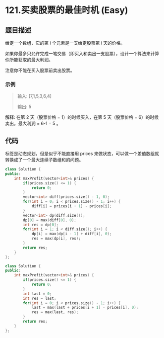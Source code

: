 # 121.买卖股票的最佳时机 (Easy)

## 题目描述

给定一个数组，它的第 i 个元素是一支给定股票第 i 天的价格。

如果你最多只允许完成一笔交易（即买入和卖出一支股票），设计一个算法来计算你所能获取的最大利润。

注意你不能在买入股票前卖出股票。

### 示例

> 输入: [7,1,5,3,6,4]
> 
> 输出: 5
> 

解释: 在第 2 天（股票价格 = 1）的时候买入，在第 5 天（股票价格 = 6）的时候卖出，最大利润 = 6-1 = 5 。

## 代码

标签是动态规划，但是似乎不能直接用 prices 来做状态，可以做一个差值数组就转换成了一个最大连续子数组和的问题。

```c++ tab="dp"
class Solution {
public:
    int maxProfit(vector<int>& prices) {
        if(prices.size() <= 1) {
            return 0;
        }
        vector<int> diff(prices.size() - 1, 0);
        for(int i = 0; i < prices.size() - 1; i++) {
            diff[i] = prices[i + 1] - prices[i];
        }
        vector<int> dp(diff.size());
        dp[0] = max(diff[0], 0);
        int res = dp[0];
        for(int i = 1; i < diff.size(); i++) {
            dp[i] = max(dp[i - 1] + diff[i], 0);
            res = max(dp[i], res);
        }
        return res;
    }
};
```

```c++ tab="优化去掉 diff 和 dp 数组"
class Solution {
public:
    int maxProfit(vector<int>& prices) {
        if(prices.size() <= 1) {
            return 0;
        }
        int last = 0;
        int res = last;
        for(int i = 0; i < prices.size() - 1; i++) {
            last = max(last + prices[i + 1] - prices[i], 0);
            res = max(last, res);
        }
        return res;
    }
};
```